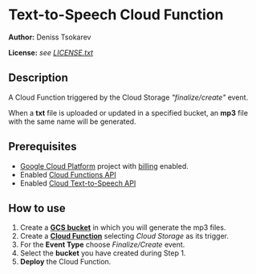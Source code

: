 Text-to-Speech Cloud Function
===


**Author:** Deniss Tsokarev

**License:** *see [LICENSE.txt](https://github.com/dents0/text-to-speech-cf/blob/master/LICENSE.txt)*


Description
---
A Cloud Function triggered by the Cloud Storage *"finalize/create"* event.

When a **txt** file is uploaded or updated in a specified bucket, 
an **mp3** file with the same name will be generated.


Prerequisites
---
* [Google Cloud Platform](https://console.cloud.google.com/) project with [billing](https://cloud.google.com/billing/docs/how-to/modify-project) enabled.
* Enabled [Cloud Functions API](https://console.cloud.google.com/apis/library/cloudfunctions.googleapis.com)
* Enabled [Cloud Text-to-Speech API](https://console.cloud.google.com/apis/library/texttospeech.googleapis.com)


How to use
---
1. Create a [**GCS bucket**](https://cloud.google.com/storage/docs/creating-buckets) in which you will generate the mp3 files.
2. Create a [**Cloud Function**](https://cloud.google.com/functions/docs/deploying/console) selecting *Cloud Storage* as its trigger.
3. For the **Event Type** choose *Finalize/Create* event.
4. Select the **bucket** you have created during Step 1.
5. **Deploy** the Cloud Function.

